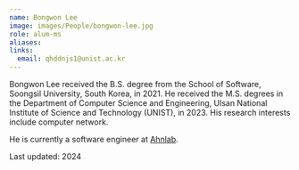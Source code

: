 ```yaml
---
name: Bongwon Lee
image: images/People/bongwon-lee.jpg
role: alum-ms
aliases:
links:
  email: qhddnjs1@unist.ac.kr
---
```


Bongwon Lee received the B.S. degree from the School of Software, Soongsil University, South Korea, in 2021.
He received the M.S. degrees in the Department of Computer Science and Engineering, Ulsan National Institute of Science and Technology (UNIST), in 2023. 
His research interests include computer network.


He is currently a software engineer at [Ahnlab](https://www.ahnlab.com/ko).


Last updated: 2024